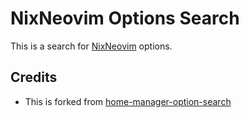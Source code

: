 # NixNeovim Options Search

This is a search for [NixNeovim](https://github.com/NixNeovim/NixNeovim) options.

## Credits

- This is forked from [home-manager-option-search](https://github.com/mipmip/home-manager-option-search)
